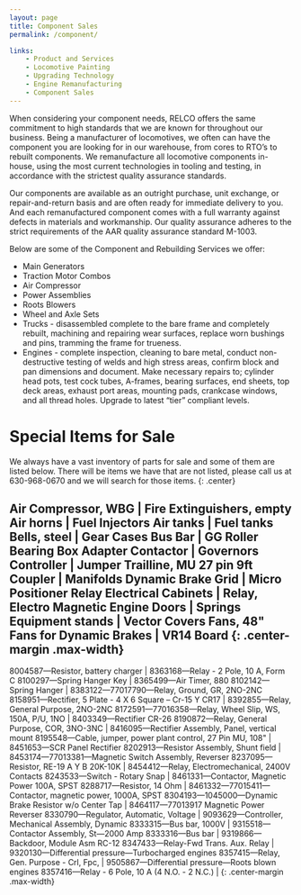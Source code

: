 ```yaml
---
layout: page
title: Component Sales
permalink: /component/

links:
    - Product and Services
    - Locomotive Painting
    - Upgrading Technology
    - Engine Remanufacturing
    - Component Sales
---
```

When considering your component needs, RELCO offers the same commitment to high standards that we are known for throughout our business. Being a manufacturer of locomotives, we often can have the component you are looking for in our warehouse, from cores to RTO’s to rebuilt components. We remanufacture all locomotive components in-house, using the most current technologies in tooling and testing, in accordance with the strictest quality assurance standards.

Our components are available as an outright purchase, unit exchange, or repair-and-return basis and are often ready for immediate delivery to you. And each remanufactured component comes with a full warranty against defects in materials and workmanship. Our quality assurance adheres to the strict requirements of the AAR quality assurance standard M-1003.

Below are some of the Component and Rebuilding Services we offer:

 * Main Generators
 * Traction Motor Combos
 * Air Compressor
 * Power Assemblies
 * Roots Blowers
 * Wheel and Axle Sets
 * Trucks - disassembled complete to the bare frame and completely rebuilt, machining and repairing wear surfaces, replace worn bushings and pins, tramming the frame for trueness.
 * Engines - complete inspection, cleaning to bare metal, conduct non-destructive testing of welds and high stress areas, confirm block and pan dimensions and document.   Make necessary repairs to; cylinder head pots, test cock tubes, A-frames, bearing surfaces, end sheets, top deck areas, exhaust port areas, mounting pads, crankcase windows, and all thread holes.  Upgrade to latest “tier” compliant levels.

# Special Items for Sale
We always have a vast inventory of parts for sale and some of them are listed below.
There will be items we have that are not listed, please call us at 630-968-0670 and we will search for those items.
{: .center}

Air Compressor, WBG               | Fire Extinguishers, empty
Air horns                         | Fuel Injectors
Air tanks                         | Fuel tanks
Bells, steel                      | Gear Cases
Bus Bar                           | GG Roller Bearing Box Adapter
Contactor                         | Governors
Controller                        | Jumper Trailline, MU 27 pin 9ft
Coupler                           | Manifolds
Dynamic Brake Grid                | Micro Positioner Relay
Electrical Cabinets               | Relay, Electro Magnetic
Engine Doors                      | Springs
Equipment stands                  | Vector Covers
Fans, 48" Fans for Dynamic Brakes | VR14 Board
{: .center-margin .max-width}
---

8004587—Resistor, battery charger | 8363168—Relay - 2 Pole, 10 A, Form C
8100297—Spring Hanger Key | 8365499—Air Timer, 880
8102142—Spring Hanger | 8383122—77017790—Relay, Ground, GR, 2NO-2NC
8158951—Rectifier, 5 Plate - 4 X 6 Square – Cr-15 Y CR17 | 8392855—Relay, General Purpose, 2NO-2NC
8172591—77016358—Relay, Wheel Slip, WS, 150A, P/U, 1NO | 8403349—Rectifier CR-26
8190872—Relay, General Purpose, COR, 3NO-3NC | 8416095—Rectifier Assembly, Panel, vertical mount
8195548—Cable, jumper, power plant control, 27 Pin MU, 108" | 8451653—SCR Panel Rectifier
8202913—Resistor Assembly, Shunt field | 8453174—77013381—Magnetic Switch Assembly, Reverser
8237095—Resistor, RE-19 A Y B 20K-10K | 8454412—Relay, Electromechanical, 2400V Contacts
8243533—Switch - Rotary Snap | 8461331—Contactor, Magnetic Power 100A, SPST
8288717—Resistor, 14 Ohm | 8461332—77015411—Contactor, magnetic power, 1000A, SPST
8304193—1045000—Dynamic Brake Resistor w/o Center Tap | 8464117—77013917 Magnetic Power Reverser
8330790—Regulator, Automatic, Voltage | 9093629—Controller, Mechanical Assembly, Dynamic
8333315—Bus bar, 1000V | 9315518—Contactor Assembly, St—2000 Amp
8333316—Bus bar | 9319866—Backdoor, Module Asm RC-12
8347433—Relay-Fwd Trans. Aux. Relay | 9320130—Differential pressure—Turbocharged engines
8357415—Relay, Gen. Purpose - Crl, Fpc, |  9505867—Differential pressure—Roots blown engines
8357416—Relay - 6 Pole, 10 A (4 N.O. - 2 N.C.) |
{: .center-margin .max-width}
